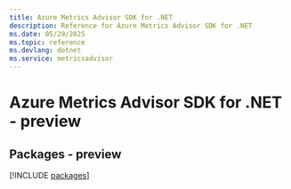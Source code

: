 ```yaml
---
title: Azure Metrics Advisor SDK for .NET
description: Reference for Azure Metrics Advisor SDK for .NET
ms.date: 05/29/2025
ms.topic: reference
ms.devlang: dotnet
ms.service: metricsadvisor
---
```

# Azure Metrics Advisor SDK for .NET - preview
## Packages - preview
[!INCLUDE [packages](metrics-advisor-index.md)]